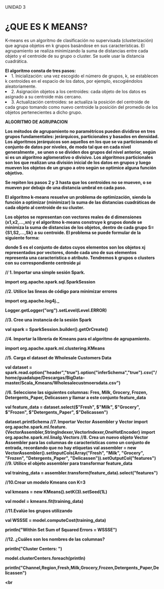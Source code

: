 UNIDAD 3
<html>
<head>
<title> K MEANS</title>
</head>
<body>

<h1>¿QUE ES K MEANS?</h2>

<p>K-means es un algoritmo de clasificación no supervisada (clusterización) que agrupa objetos en k grupos basándose en sus características. El agrupamiento se realiza minimizando la suma de distancias entre cada objeto y el centroide de su grupo o cluster. Se suele usar la distancia cuadrática.
</p>
<b>El algoritmo consta de tres pasos:</b>

<li> 1. Inicialización: una vez escogido el número de grupos, k, se establecen k centroides en el espacio de los datos, por ejemplo, escogiéndolos aleatoriamente.</li>
   <li>2.  Asignación objetos a los centroides: cada objeto de los datos es asignado a su centroide más cercano.</li>
  <li> 3.  Actualización centroides: se actualiza la posición del centroide de cada grupo tomando como nuevo centroide la posición del promedio de los objetos pertenecientes a dicho grupo.</li>

  <b>ALGORITMO DE AGRUPACION <b>
  <p> Los  métodos  de  agrupamiento  no  paramétricos  pueden  dividirse  en  tres  grupos  fundamentales: jerárquicos,  particionales y  basados en densidad. Los algoritmos jerárquicos son aquellos en los que se va particionando el conjunto de  datos  por  niveles,  de  modo  tal  que  en  cada  nivel  generalmente  ,  se  unen  o  se  dividen  dos  grupos  del  nivel  anterior,  según  si  es  un  algoritmo  aglomerativo  o  divisivo. Los  algoritmos  particionales  son  los  que  realizan  una  división  inicial  de  los  datos  en grupos y luego mueven los objetos de un grupo a otro según se optimice alguna función objetivo. <p>
<P> Se repiten los pasos 2 y 3 hasta que los centroides no se mueven, o se mueven por debajo de una distancia umbral en cada paso.<P>
<P> El algoritmo k-means resuelve un problema de optimización, siendo la función a optimizar (minimizar) la suma de las distancias cuadráticas de cada objeto al centroide de su cluster.<P>
<P> Los objetos se representan con vectores reales de d
dimensiones (x1,x2,…,xn) y el algoritmo k-means construye k grupos donde se minimiza la suma de distancias de los objetos, dentro de cada grupo S={S1,S2,…,Sk}
 a su centroide. El problema se puede formular de la siguiente forma: <P>
<P> donde S
es el conjunto de datos cuyos elementos son los objetos xj representados por vectores, donde cada uno de sus elementos representa una característica o atributo. Tendremos k grupos o clusters con su correspondiente centroide μi <P>
<P> // 1. Importar una simple sesión Spark.<P>
<P>import org.apache.spark.sql.SparkSession<P>
<P>//2. Utilice las lineas de código para minimizar errores<P>
<P>import org.apache.log4j._<P>
<P>Logger.getLogger("org").setLevel(Level.ERROR)<P>
<P>//3. Cree una instancia de la sesión Spark<P>
<P>val spark = SparkSession.builder().getOrCreate()<P>
<P>//4. Importar la librería de Kmeans para el algoritmo de agrupamiento.<P>
<P>import org.apache.spark.ml.clustering.KMeans<P>
<P>//5. Carga el dataset de Wholesale Customers Data<P>
<P>val dataset = spark.read.option("header","true").option("inferSchema","true").csv("/home/guadalupe/Descargas/BigData-master/Scala_Kmeans/Wholesalecustmoersdata.csv")<P>
<P>//6. Seleccione las siguientes columnas: Fres, Milk, Grocery, Frozen, Detergents_Paper, Delicassen y llamar a este conjunto feature_data<P>
<P>val feature_data = dataset.select($"Fresh", $"Milk", $"Grocery", $"Frozen", $"Detergents_Paper", $"Delicassen")<P>
<P>dataset.printSchema
//7. Importar Vector Assembler y Vector
import org.apache.spark.ml.feature.{VectorAssembler,StringIndexer,VectorIndexer,OneHotEncoder}
import org.apache.spark.ml.linalg.Vectors
//8. Crea un nuevo objeto Vector Assembler para las columnas de caracteristicas como un conjunto de entrada, recordando que no hay etiquetas
val assembler = new VectorAssembler().setInputCols(Array("Fresh", "Milk", "Grocery", "Frozen", "Detergents_Paper", "Delicassen")).setOutputCol("features")
//9. Utilice el objeto assembler para transformar feature_data<P>
<P>val training_data = assembler.transform(feature_data).select("features")<P>
<P>//10.Crear un modelo Kmeans con K=3<P>
<P>val kmeans = new KMeans().setK(3).setSeed(1L)<P>
<P>val model = kmeans.fit(training_data)<P>
<P>//11.Evalúe los grupos utilizando<P>
<P>val WSSSE = model.computeCost(training_data)<P>
<P>println("Within Set Sum of Squared Errors = WSSSE")<P>
<P>//12. ¿Cuáles son los nombres de las columnas?<P>
<P>println("Cluster Centers: ")<P>
<P>model.clusterCenters.foreach(println)<P>
<P>println("Channel,Region,Fresh,Milk,Grocery,Frozen,Detergents_Paper,Delicassen")<P>

</ul>
</body>
</html>

<br 